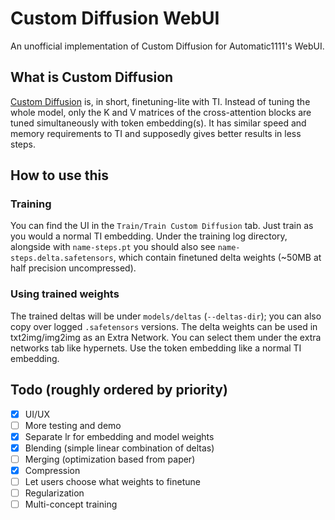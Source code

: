 # Custom Diffusion WebUI

An unofficial implementation of Custom Diffusion for Automatic1111's WebUI.

## What is Custom Diffusion

[Custom Diffusion](https://www.cs.cmu.edu/~custom-diffusion/) is, in short, finetuning-lite with TI. Instead of tuning the whole model, only the K and V matrices of the cross-attention blocks are tuned simultaneously with token embedding(s). It has similar speed and memory requirements to TI and supposedly gives better results in less steps.

## How to use this

### Training
You can find the UI in the `Train/Train Custom Diffusion` tab. Just train as you would a normal TI embedding. Under the training log directory, alongside with `name-steps.pt` you should also see `name-steps.delta.safetensors`, which contain finetuned delta weights (~50MB at half precision uncompressed).

### Using trained weights
The trained deltas will be under `models/deltas` (`--deltas-dir`); you can also copy over logged `.safetensors` versions. The delta weights can be used in txt2img/img2img as an Extra Network. You can select them under the extra networks tab like hypernets. Use the token embedding like a normal TI embedding.


## Todo (roughly ordered by priority)
- [x] UI/UX
- [ ] More testing and demo
- [x] Separate lr for embedding and model weights
- [x] Blending (simple linear combination of deltas)
- [ ] Merging (optimization based from paper)
- [x] Compression
- [ ] Let users choose what weights to finetune
- [ ] Regularization
- [ ] Multi-concept training
